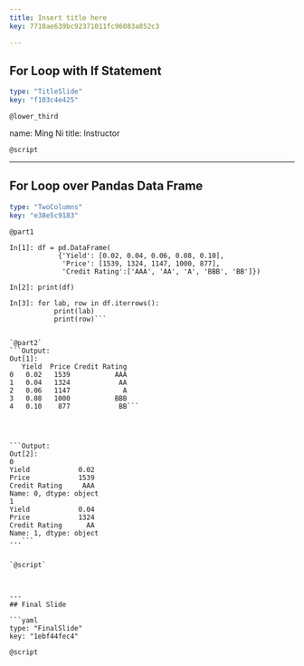 ```yaml
---
title: Insert title here
key: 7718ae639bc92371011fc96083a852c3

---
```

## For Loop with If Statement

```yaml
type: "TitleSlide"
key: "f103c4e425"
```

`@lower_third`

name: Ming Ni
title: Instructor


`@script`



---
## For Loop over Pandas Data Frame

```yaml
type: "TwoColumns"
key: "e38e5c9183"
```

`@part1`
```Input:
In[1]: df = pd.DataFrame(
            {'Yield': [0.02, 0.04, 0.06, 0.08, 0.10],
             'Price': [1539, 1324, 1147, 1000, 877],
             'Credit Rating':['AAA', 'AA', 'A', 'BBB', 'BB']})

In[2]: print(df)

In[3]: for lab, row in df.iterrows():
           print(lab)
           print(row)```


`@part2`
```Output:
Out[1]:
   Yield  Price Credit Rating
0   0.02   1539           AAA
1   0.04   1324            AA
2   0.06   1147             A
3   0.08   1000           BBB
4   0.10    877            BB```




```Output:
Out[2]: 
0
Yield            0.02
Price            1539
Credit Rating     AAA
Name: 0, dtype: object
1
Yield            0.04
Price            1324
Credit Rating      AA
Name: 1, dtype: object
...```


`@script`



---
## Final Slide

```yaml
type: "FinalSlide"
key: "1ebf44fec4"
```

`@script`


